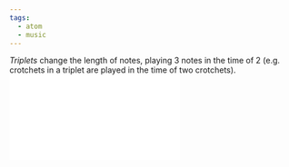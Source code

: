 ```yaml
---
tags:
  - atom
  - music
---
```

*Triplets* change the length of notes, playing 3 notes in the time of 2 (e.g. crotchets in a triplet are played in the time of two crotchets).
![1000|center](triplets.excalidraw.md)